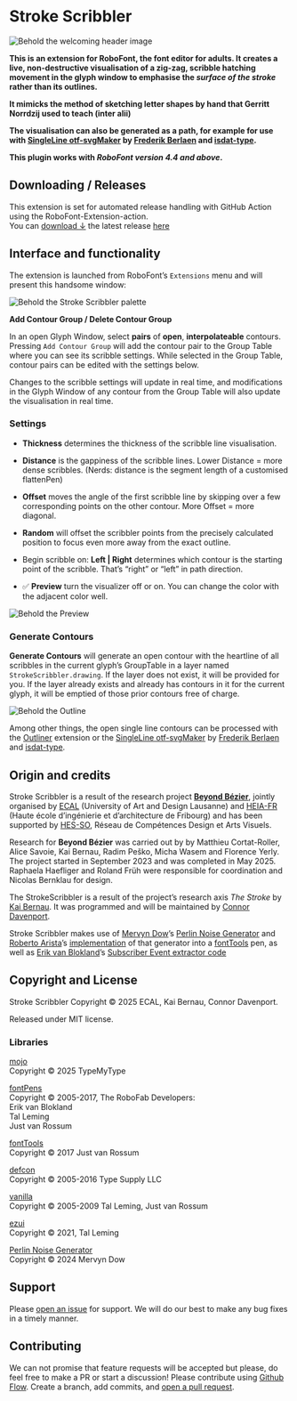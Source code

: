 # Stroke Scribbler

![Behold the welcoming header image](assets/images/header.png)

**This is an extension for RoboFont, the font editor for adults. It creates a live, non-destructive visualisation of a zig-zag, scribble hatching movement in the glyph window to emphasise the *surface of the stroke* rather than its outlines.**

**It mimicks the method of sketching letter shapes by hand that Gerritt Norrdzij used to teach (inter alii)**

**The visualisation can also be generated as a path, for example for use with [SingleLine otf-svgMaker](https://github.com/isdat-type/SingleLine_otf-svgMaker) by [Frederik Berlaen](https://github.com/typemytype) and [isdat-type](https://github.com/isdat-type).**

**This plugin works with *RoboFont version 4.4 and above*.**


## Downloading / Releases

This extension is set for automated release handling with GitHub Action using the RoboFont-Extension-action.  
You can [download ↓](https://github.com/ECAL-Beyond-Bezier/StrokeScribbler-roboFontExt/releases/latest/download/StrokeScribbler.roboFontExt.zip) the latest release [here](https://github.com/ECAL-Beyond-Bezier/StrokeScribbler-roboFontExt/releases/latest/)


## Interface and functionality


The extension is launched from RoboFont’s `Extensions` menu and will present this handsome window:

![Behold the Stroke Scribbler palette](assets/images/palette.png)

**Add Contour Group / Delete Contour Group**

In an open Glyph Window, select **pairs** of **open**, **interpolateable** contours. Pressing `Add Contour Group` will add the contour pair to the Group Table where you can see its scribble settings. While selected in the Group Table, contour pairs can be edited with the settings below. 

Changes to the scribble settings will update in real time, and modifications in the Glyph Window of any contour from the Group Table will also update the visualisation in real time.



### Settings

- **Thickness** determines the thickness of the scribble line visualisation.
- **Distance** is the gappiness of the scribble lines. Lower Distance = more dense scribbles. (Nerds: distance is the segment length of a customised flattenPen)
- **Offset** moves the angle of the first scribble line by skipping over a few corresponding points on the other contour. More Offset = more diagonal.
- **Random** will offset the scribbler points from the precisely calculated position to focus even more away from the exact outline.
- Begin scribble on: 	**Left | Right** determines which contour is the starting point of the scribble. That’s “right” or “left” in path direction.

- ✅ **Preview** turn the visualizer off or on. You can change the color with the adjacent color well.

![Behold the Preview](assets/images/preview.png)

### Generate Contours

**Generate Contours** will generate an open contour with the heartline of all scribbles in the current glyph’s GroupTable in a layer named `StrokeScribbler.drawing`. If the layer does not exist, it will be provided for you. If the layer already exists and already has contours in it for the current glyph, it will be emptied of those prior contours free of charge.

![Behold the Outline](assets/images/outline.png)



Among other things, the open single line contours can be processed with the [Outliner](https://github.com/typemytype/outlinerRoboFontExtension) extension or the [SingleLine otf-svgMaker](https://github.com/isdat-type/SingleLine_otf-svgMaker) by [Frederik Berlaen](https://github.com/typemytype) and [isdat-type](https://github.com/isdat-type).


## Origin and credits

Stroke Scribbler is a result of the research project **[Beyond Bézier](https://beyondbezier.ch)**, jointly organised by [ECAL](https://ecal.ch/) (University of Art and Design Lausanne) and [HEIA-FR](https://www.heia-fr.ch/) (Haute école d’ingénierie et d’architecture de Fribourg) and has been supported by [HES-SO](https://www.hes-so.ch/accueil), Réseau de Compétences Design et Arts Visuels.

Research for **Beyond Bézier** was carried out by by Matthieu Cortat-Roller, Alice Savoie, Kai Bernau, Radim Peško, Micha Wasem and Florence Yerly. The project started in September 2023 and was completed in May 2025. Raphaela Haefliger and Roland Früh were responsible for coordination and Nicolas Bernklau for design.

The StrokeScribbler is a result of the project’s research axis *The Stroke* by [Kai Bernau](https://kaibernau.com). It was programmed and will be maintained by [Connor Davenport](https://connordavenport.com). 

Stroke Scribbler makes use of [Mervyn Dow](https://gist.github.com/eevee)’s [Perlin Noise Generator](https://gist.github.com/eevee/26f547457522755cb1fb8739d0ea89a1) and [Roberto Arista](https://gist.github.com/roberto-arista)’s [implementation](https://discord.com/channels/1052516637489766411/1205447799651434496/1205516038549016626) of that generator into a [fontTools](https://github.com/fonttools/fonttools) pen, as well as [Erik van Blokland]()’s [Subscriber Event extractor code](https://github.com/LettError/longboardRoboFontExtension/blob/b2435510549883573b0268eaff28adc5f3a979c5/source/lib/longboard.py#L1374C1-L1394C15)


## Copyright and License

Stroke Scribbler Copyright © 2025 ECAL, Kai Bernau, Connor Davenport.

Released under MIT license.


### Libraries

[mojo](https://www.robofont.com/documentation/reference/mojo/)  
Copyright © 2025 TypeMyType  

[fontPens](https://github.com/robotools/fontPens)  
Copyright © 2005-2017, The RoboFab Developers:  
Erik van Blokland  
Tal Leming  
Just van Rossum  

[fontTools](https://github.com/fonttools/fonttools)  
Copyright © 2017 Just van Rossum

[defcon](https://github.com/robotools/defcon)  
Copyright © 2005-2016 Type Supply LLC

[vanilla](https://github.com/robotools/vanilla)  
Copyright © 2005-2009 Tal Leming, Just van Rossum

[ezui](https://typesupply.github.io/ezui/)  
Copyright © 2021, Tal Leming

[Perlin Noise Generator](https://gist.github.com/eevee/26f547457522755cb1fb8739d0ea89a1)  
Copyright © 2024 Mervyn Dow  


## Support

Please [open an issue](https://github.com/ECAL-Beyond-Bezier/StrokeScribbler-roboFontExt/issues/new) for support. We will do our best to make any bug fixes in a timely manner.

## Contributing

We can not promise that feature requests will be accepted but please, do feel free to make a PR or start a discussion!
Please contribute using [Github Flow](https://guides.github.com/introduction/flow/). Create a branch, add commits, and [open a pull request](https://github.com/fraction/readme-boilerplate/compare/).  







